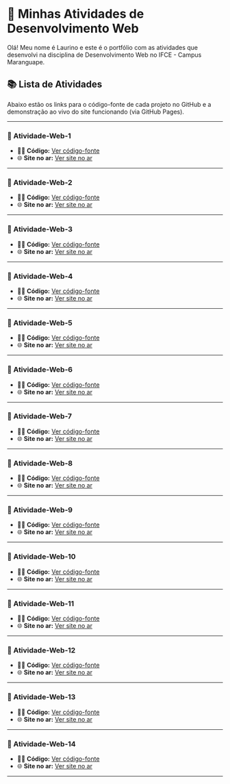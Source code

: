 # 🚀 Minhas Atividades de Desenvolvimento Web

Olá! Meu nome é Laurino e este é o portfólio com as atividades que desenvolvi na disciplina de Desenvolvimento Web no IFCE - Campus Maranguape.

## 📚 Lista de Atividades

Abaixo estão os links para o código-fonte de cada projeto no GitHub e a demonstração ao vivo do site funcionando (via GitHub Pages).

---

### 📝 Atividade-Web-1
* 👨‍💻 **Código:** [Ver código-fonte](https://github.com/Laurino-Bonifacio/Atividade-Web-1)
* 🌐 **Site no ar:** [Ver site no ar](https://Laurino-Bonifacio.github.io/Atividade-Web-1/)

---

### 📝 Atividade-Web-2
* 👨‍💻 **Código:** [Ver código-fonte](https://github.com/Laurino-Bonifacio/Atividade-Web-2)
* 🌐 **Site no ar:** [Ver site no ar](https://Laurino-Bonifacio.github.io/Atividade-Web-2/)

---

### 📝 Atividade-Web-3
* 👨‍💻 **Código:** [Ver código-fonte](https://github.com/Laurino-Bonifacio/Atividade-Web-3)
* 🌐 **Site no ar:** [Ver site no ar](https://Laurino-Bonifacio.github.io/Atividade-Web-3/)

---

### 📝 Atividade-Web-4
* 👨‍💻 **Código:** [Ver código-fonte](https://github.com/Laurino-Bonifacio/Atividade-Web-4)
* 🌐 **Site no ar:** [Ver site no ar](https://Laurino-Bonifacio.github.io/Atividade-Web-4/)

---

### 📝 Atividade-Web-5
* 👨‍💻 **Código:** [Ver código-fonte](https://github.com/Laurino-Bonifacio/Atividade-Web-5)
* 🌐 **Site no ar:** [Ver site no ar](https://Laurino-Bonifacio.github.io/Atividade-Web-5/)

---

### 📝 Atividade-Web-6
* 👨‍💻 **Código:** [Ver código-fonte](https://github.com/Laurino-Bonifacio/Atividade-Web-6)
* 🌐 **Site no ar:** [Ver site no ar](https://Laurino-Bonifacio.github.io/Atividade-Web-6/)

---

### 📝 Atividade-Web-7
* 👨‍💻 **Código:** [Ver código-fonte](https://github.com/Laurino-Bonifacio/Atividade-Web-7)
* 🌐 **Site no ar:** [Ver site no ar](https://Laurino-Bonifacio.github.io/Atividade-Web-7/)

---

### 📝 Atividade-Web-8
* 👨‍💻 **Código:** [Ver código-fonte](https://github.com/Laurino-Bonifacio/Atividade-Web-8)
* 🌐 **Site no ar:** [Ver site no ar](https://Laurino-Bonifacio.github.io/Atividade-Web-8/)

---

### 📝 Atividade-Web-9
* 👨‍💻 **Código:** [Ver código-fonte](https://github.com/Laurino-Bonifacio/Atividade-Web-9)
* 🌐 **Site no ar:** [Ver site no ar](https://Laurino-Bonifacio.github.io/Atividade-Web-9/)

---

### 📝 Atividade-Web-10
* 👨‍💻 **Código:** [Ver código-fonte](https://github.com/Laurino-Bonifacio/Atividade-Web-10)
* 🌐 **Site no ar:** [Ver site no ar](https://Laurino-Bonifacio.github.io/Atividade-Web-10/)

---

### 📝 Atividade-Web-11
* 👨‍💻 **Código:** [Ver código-fonte](https://github.com/Laurino-Bonifacio/Atividade-Web-11)
* 🌐 **Site no ar:** [Ver site no ar](https://Laurino-Bonifacio.github.io/Atividade-Web-11/)

---

### 📝 Atividade-Web-12
* 👨‍💻 **Código:** [Ver código-fonte](https://github.com/Laurino-Bonifacio/Atividade-Web-12)
* 🌐 **Site no ar:** [Ver site no ar](https://Laurino-Bonifacio.github.io/Atividade-Web-12/)

---

### 📝 Atividade-Web-13
* 👨‍💻 **Código:** [Ver código-fonte](https://github.com/Laurino-Bonifacio/Atividade-Web-13)
* 🌐 **Site no ar:** [Ver site no ar](https://Laurino-Bonifacio.github.io/Atividade-Web-13/)

---

### 📝 Atividade-Web-14
* 👨‍💻 **Código:** [Ver código-fonte](https://github.com/Laurino-Bonifacio/Atividade-Web-14)
* 🌐 **Site no ar:** [Ver site no ar](https://Laurino-Bonifacio.github.io/Atividade-Web-14/)

---
